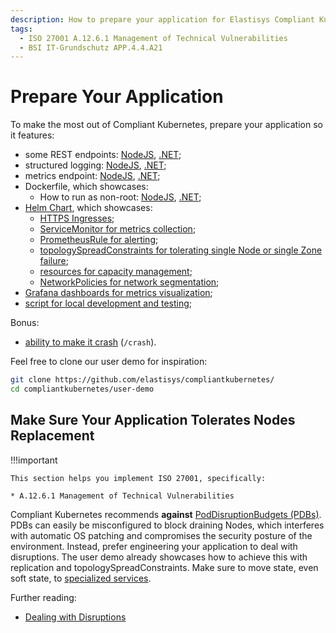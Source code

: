 ```yaml
---
description: How to prepare your application for Elastisys Compliant Kubernetes, the security-focused Kubernetes distribution.
tags:
  - ISO 27001 A.12.6.1 Management of Technical Vulnerabilities
  - BSI IT-Grundschutz APP.4.4.A21
---
```


# Prepare Your Application

<!--user-demo-overview-start-->

To make the most out of Compliant Kubernetes, prepare your application so it features:

- some REST endpoints: [NodeJS](https://github.com/elastisys/compliantkubernetes/blob/main/user-demo/app.js#L38), [.NET](https://github.com/elastisys/compliantkubernetes/blob/main/user-demo-dotnet/Program.cs#L19);
- structured logging: [NodeJS](https://github.com/elastisys/compliantkubernetes/blob/main/user-demo/app.js#L18), [.NET](https://github.com/elastisys/compliantkubernetes/blob/main/user-demo-dotnet/Program.cs#L45);
- metrics endpoint: [NodeJS](https://github.com/elastisys/compliantkubernetes/blob/main/user-demo/app.js#L34), [.NET](https://github.com/elastisys/compliantkubernetes/blob/main/user-demo-dotnet/Program.cs#L44);
- Dockerfile, which showcases:
  - How to run as non-root: [NodeJS](https://github.com/elastisys/compliantkubernetes/blob/main/user-demo/Dockerfile#L10-L13), [.NET](https://github.com/elastisys/compliantkubernetes/blob/main/user-demo-dotnet/Dockerfile#L17);
- [Helm Chart](https://github.com/elastisys/compliantkubernetes/tree/main/user-demo/deploy/ck8s-user-demo), which showcases:
  - [HTTPS Ingresses](https://github.com/elastisys/compliantkubernetes/blob/main/user-demo/deploy/ck8s-user-demo/values.yaml#L37-L40);
  - [ServiceMonitor for metrics collection](https://github.com/elastisys/compliantkubernetes/blob/main/user-demo/deploy/ck8s-user-demo/templates/servicemonitor.yaml);
  - [PrometheusRule for alerting](https://github.com/elastisys/compliantkubernetes/blob/main/user-demo/deploy/ck8s-user-demo/templates/prometheusrule.yaml);
  - [topologySpreadConstraints for tolerating single Node or single Zone failure](https://github.com/elastisys/compliantkubernetes/blob/main/user-demo/deploy/ck8s-user-demo/values.yaml#L76-L82);
  - [resources for capacity management](https://github.com/elastisys/compliantkubernetes/blob/main/user-demo/deploy/ck8s-user-demo/values.yaml#L42-L51);
  - [NetworkPolicies for network segmentation](https://github.com/elastisys/compliantkubernetes/blob/main/user-demo/deploy/ck8s-user-demo/values.yaml#L83-L94);
- [Grafana dashboards for metrics visualization](https://github.com/elastisys/compliantkubernetes/tree/main/user-demo/deploy/ck8s-user-demo/dashboards);
- [script for local development and testing](https://github.com/elastisys/compliantkubernetes/tree/main/user-demo/scripts);

Bonus:

- [ability to make it crash](https://github.com/elastisys/compliantkubernetes/blob/main/user-demo/routes/crash.js) (`/crash`).

Feel free to clone our user demo for inspiration:

```bash
git clone https://github.com/elastisys/compliantkubernetes/
cd compliantkubernetes/user-demo
```

## Make Sure Your Application Tolerates Nodes Replacement

!!!important

    This section helps you implement ISO 27001, specifically:

    * A.12.6.1 Management of Technical Vulnerabilities

Compliant Kubernetes recommends **against** [PodDisruptionBudgets (PDBs)](https://kubernetes.io/docs/tasks/run-application/configure-pdb/). PDBs can easily be misconfigured to block draining Nodes, which interferes with automatic OS patching and compromises the security posture of the environment. Instead, prefer engineering your application to deal with disruptions. The user demo already showcases how to achieve this with replication and topologySpreadConstraints. Make sure to move state, even soft state, to [specialized services](additional-services/index.md).

Further reading:

- [Dealing with Disruptions](https://kubernetes.io/docs/concepts/workloads/pods/disruptions/#dealing-with-disruptions)

<!--user-demo-overview-end-->

